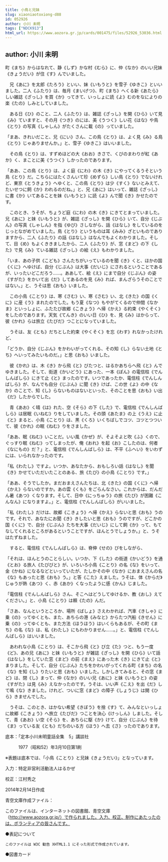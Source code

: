 ```yaml
---
title: 小鳥と兄妹
slug: xiaoniaotoxiong-d88
id: 052926
author: 小川 未明
tags: ["NDCK913"]
html_url: https://www.aozora.gr.jp/cards/001475/files/52926_53036.html
---
```


## author: 小川 未明

町《まち》からはなれて、静《しず》かな村《むら》に、仲《なか》のいい兄妹《きょうだい》が住《す》んでいました。

　兄《あに》を太郎《たろう》といい、妹《いもうと》を雪子《ゆきこ》といいました。二人《ふたり》は、毎月《まいげつ》、町《まち》へくる新《あたら》しい雑誌《ざっし》を買《か》ってきて、いっしょに読《よ》むのをなによりの楽《たの》しみとしていました。

　ある日《ひ》のこと、二人《ふたり》は、雑誌《ざっし》を開《ひら》いて見《み》ていますと、その月《つき》のには、美《うつく》しい花《はな》や鳥《とり》の写真《しゃしん》がたくさんに載《の》っていました。

「まあ、きれいだこと、兄《にい》さん、この鳥《とり》は、よく見《み》る鳥《とり》じゃありませんか。」と、雪子《ゆきこ》はいいました。

　その鳥《とり》は、すずめほどの大《おお》きさで、くびのまわりが紅《あか》く、まことに美《うつく》しかったのであります。

「ああ、この鳥《とり》は、よく庭《にわ》の木《き》にやってくるうそという鳥《とり》だ。こちらにはたくさんいて珍《めずら》しい鳥《とり》でないけれど、東京《とうきょう》へゆくと、この鳥《とり》は少《すく》ないとみえて、たいせつに飼《か》われるのだね。」と、兄《あに》はいって、雑誌《ざっし》に書《か》いてあることを妹《いもうと》に読《よ》んで聞《き》かせたのです。

　このとき、うそが、ちょうど庭《にわ》の木《き》にきてとまっていました。兄《あに》と妹《いもうと》が、雑誌《ざっし》を開《ひら》いて、自分《じぶん》の写真《しゃしん》を指《ゆび》さしながら、話《はなし》をしているのをじっとながめていました。鳥《とり》というものは耳《みみ》ざといものでありますから、二人《ふたり》の話《はなし》はなんでもよくわかりました。そして、目《め》もよくききましたから、二人《ふたり》が、窓《まど》の下《した》で見《み》ている雑誌《ざっし》の絵《え》もわかりました。

「いま、あの子供《こども》さんたちがいっているのを聞《き》くと、ほかの国《くに》へゆけば、自分《じぶん》は大事《だいじ》にされるということであるが、いったいどこだろう……。ああして、絵《え》にまで自分《じぶん》の姿《すがた》をかいて出《だ》してあるのを見《み》れば、まんざらうそのことではない。」と、うそは思《おも》いました。

　この小鳥《ことり》は、寒《さむ》い、寒《さむ》い、北《きた》の国《くに》に産《う》まれたのでした。もう夏《なつ》もやがてくるので仲間《なかま》といっしょに、ふたたび故郷《こきょう》へ帰《かえ》る約束《やくそく》をしたのであります。天気《てんき》のいい日《ひ》を、見《み》はからって、彼《かれ》らは旅立《たびだ》つことになっていました。

　うそは、友《とも》だちとした約束《やくそく》を忘《わす》れなかったけれど、

「どうか、自分《じぶん》をかわいがってくれる、その知《し》らない土地《とち》へいってみたいものだ。」と思《おも》いました。

　彼《かれ》は、木《き》から飛《と》びたつと、はるかあちらへ飛《と》んでゆきました。そして、街道《かいどう》にあった、一本《ぽん》の電信柱《でんしんばしら》にきて止《と》まったのです。いつであったか、電信柱《でんしんばしら》が、なんでも自分《じぶん》に聞《き》けば、この世《よ》の中《なか》のことで、知《し》らないものはないといった、そのことを思《おも》い出《だ》したからでした。

　青《あお》く晴《は》れた、空《そら》の下《した》で、電信柱《でんしんばしら》は居眠《いねむ》りをしていました。その頭《あたま》の上《うえ》に止《と》まると、小鳥《ことり》は、黒《くろ》いくちばしでコツ、コツとつついて、彼《かれ》の眠《ねむ》りをさました。

「ああ、眠《ねむ》いことだ。いい風《かぜ》が、そよそよと吹《ふ》くので、ぐっすり眠《ねむ》ってしまったが、俺《おれ》を起《お》こしたのは、何者《なにもの》だ？」と、電信柱《でんしんばしら》は、不平《ふへい》をいわずには、いられなかったのです。

「私《わたし》ですよ。いつか、あなたから、おもしろい話《はなし》を聞《き》かせていただいたことのある、旅《たび》の小鳥《ことり》です。」

「ああ、そうでしたか。まだおまえさんたちは、北《きた》の国《くに》へ帰《かえ》らないのですか。あの雲《くも》をごらんなさい。これからは、だんだん暑《あつ》くなります。そして、日中《にっちゅう》の旅《たび》が困難《こんなん》になりますよ。」と、電信柱《でんしんばしら》がいいました。

「私《わたし》だけは、故郷《こきょう》へ帰《かえ》らないと思《おも》うのです。それで、あなたにお聞《き》きしたいと思《おも》うのですが、どこかの国《くに》で、自分《じぶん》たちを大事《だいじ》にして飼《か》って、もてなしてくれるところがあるということですが、ほんとうでしょうか。」と、うそはたずねました。

　すると、電信柱《でんしんばしら》は、脊伸《せの》びをしながら、

「それは、ほんとうのことらしい。いつか、下《した》の街道《かいどう》を通《とお》る旅人《たびびと》が、いろいろ小鳥《ことり》の名《な》をいって、金《かね》になるなどといっていたが、たしかその中《なか》におまえさんの名《な》もあったと思《おも》う。」と答《こた》えました。うそは、体《からだ》じゅうが熱《あつ》く、赤《あか》くなったように感《かん》じました。

「電信柱《でんしんばしら》さん、そこへはどうしてゆけるか、教《おし》えてください。」と、小鳥《ことり》は頼《たの》んだ。

「さあ、なんというところか、場所《ばしょ》さえわかれば、汽車《きしゃ》に乗《の》ってゆくとも、また、あちらの港《みなと》からたつ汽船《きせん》に乗《の》ってゆくとも、また方法《ほうほう》はいくらもあるが、その町《まち》の名《な》は、私《わたし》にもわかりません……。」と、電信柱《でんしんばしら》はいいました。

　あわれな小鳥《ことり》は、そこから飛《と》び立《た》つと、もう一度《ど》、あの兄《あに》と妹《いもうと》が雑誌《ざっし》を開《ひら》いて話《はなし》をしていた窓《まど》の前《まえ》にあった木《き》にきて止《と》まりました。そして、自分《じぶん》たちをかわいがってくれる町《まち》の名《な》を知《し》りたいと思《おも》いました。しかしきてみると、その窓《まど》は、閉《し》まって、仲《なか》のいい兄《あに》と妹《いもうと》の姿《すがた》は見《み》えなかったのです。うそは、いい声《こえ》を出《だ》して鳴《な》きました。けれど、ついに窓《まど》の障子《しょうじ》は開《ひら》きませんでした。

　うそは、このとき、はかない希望《きぼう》を捨《す》て、みんなといっしょに故郷《こきょう》へ旅立《たびだ》つことを決心《けっしん》しました。そして、青《あお》い空《そら》を、あちらに駆《か》けて、自分《じぶん》を待《ま》っている友《とも》だちのいる方《ほう》へ去《さ》ったのであります。













底本：「定本小川未明童話全集　5」講談社

　　　1977（昭和52）年3月10日第1刷

※表題は底本では、「小鳥《ことり》と兄妹《きょうだい》」となっています。

入力：特定非営利活動法人はるかぜ

校正：江村秀之

2014年2月14日作成

青空文庫作成ファイル：

このファイルは、インターネットの図書館、青空文庫（http://www.aozora.gr.jp/）で作られました。入力、校正、制作にあたったのは、ボランティアの皆さんです。











●表記について


	このファイルは W3C 勧告 XHTML1.1 にそった形式で作成されています。







●図書カード